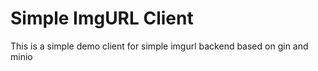 # Simple ImgURL Client

This is a simple demo client for simple imgurl backend based on gin and minio